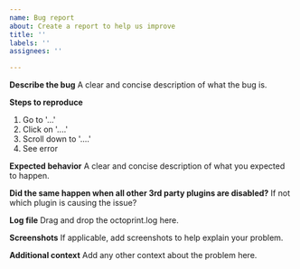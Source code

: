 ```yaml
---
name: Bug report
about: Create a report to help us improve
title: ''
labels: ''
assignees: ''

---
```


**Describe the bug**
A clear and concise description of what the bug is.

**Steps to reproduce**
1. Go to '...'
2. Click on '....'
3. Scroll down to '....'
4. See error

**Expected behavior**
A clear and concise description of what you expected to happen.

**Did the same happen when all other 3rd party plugins are disabled?**
If not which plugin is causing the issue?

**Log file**
Drag and drop the octoprint.log here.

**Screenshots**
If applicable, add screenshots to help explain your problem.

**Additional context**
Add any other context about the problem here.
